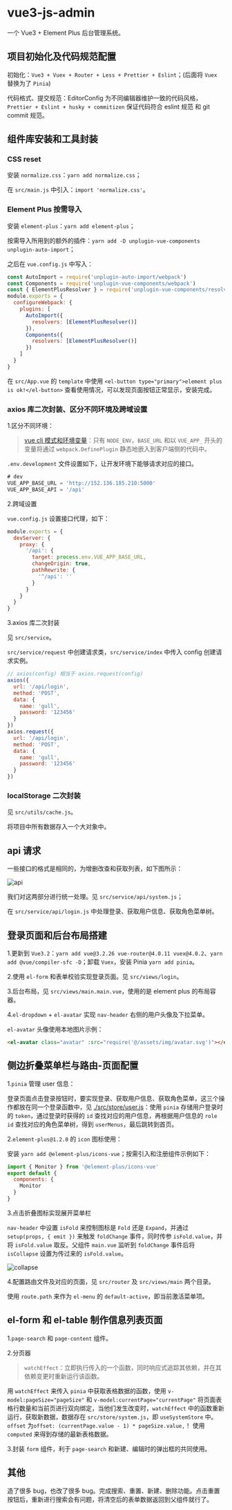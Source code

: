 # vue3-js-admin

一个 Vue3 + Element Plus 后台管理系统。

## 项目初始化及代码规范配置

初始化：`Vue3 + Vuex + Router + Less + Prettier + Eslint`；(后面将 `Vuex` 替换为了 `Pinia`)

代码格式、提交规范：EditorConfig 为不同编辑器维护一致的代码风格，`Prettier + Eslint + husky + commitizen` 保证代码符合 eslint 规范 和 git commit 规范。

## 组件库安装和工具封装

### CSS reset

安装 `normalize.css`：`yarn add normalize.css`；

在 `src/main.js` 中引入：`import 'normalize.css'`。

### Element Plus 按需导入

安装 `element-plus`：`yarn add element-plus`；

按需导入所用到的额外的插件：`yarn add -D unplugin-vue-components unplugin-auto-import`；

之后在 `vue.config.js` 中写入：

```js
const AutoImport = require('unplugin-auto-import/webpack')
const Components = require('unplugin-vue-components/webpack')
const { ElementPlusResolver } = require('unplugin-vue-components/resolvers')
module.exports = {
  configureWebpack: {
    plugins: [
      AutoImport({
        resolvers: [ElementPlusResolver()]
      }),
      Components({
        resolvers: [ElementPlusResolver()]
      })
    ]
  }
}
```

在 `src/App.vue` 的 `template` 中使用 `<el-button type="primary">element plus is ok!</el-button>` 查看使用情况，可以发现页面按钮正常显示，安装完成。

### axios 库二次封装、区分不同环境及跨域设置

1.区分不同环境：

> [vue cli 模式和环境变量](https://cli.vuejs.org/zh/guide/mode-and-env.html#%E6%A8%A1%E5%BC%8F)：只有 `NODE_ENV`，`BASE_URL` 和以 `VUE_APP_` 开头的变量将通过 `webpack.DefinePlugin` 静态地嵌入到客户端侧的代码中。

`.env.development` 文件设置如下，让开发环境下能够请求对应的接口。

```js
# dev
VUE_APP_BASE_URL = 'http://152.136.185.210:5000'
VUE_APP_BASE_API = '/api'
```

2.跨域设置

`vue.config.js` 设置接口代理，如下：

```js
module.exports = {
  devServer: {
    proxy: {
      '/api': {
        target: process.env.VUE_APP_BASE_URL,
        changeOrigin: true,
        pathRewrite: {
          '^/api': ''
        }
      }
    }
  }
}
```

3.axios 库二次封装

见 `src/service`。

`src/service/request` 中创建请求类，`src/service/index` 中传入 config 创建请求实例。

```js
// axios(config) 相当于 axios.request(config)
axios({
  url: '/api/login',
  method: 'POST',
  data: {
    name: 'gull',
    password: '123456'
  }
})
axios.request({
  url: '/api/login',
  method: 'POST',
  data: {
    name: 'gull',
    password: '123456'
  }
})
```

### localStorage 二次封装

见 `src/utils/cache.js`。

将项目中所有数据存入一个大对象中。

## api 请求

一些接口的格式是相同的，为增删改查和获取列表，如下图所示：

![api](images/2022-01-13-12-32-06.png)

我们对这两部分进行统一处理。见 `src/service/api/system.js`；

在 `src/service/api/login.js` 中处理登录、获取用户信息、获取角色菜单树。

## 登录页面和后台布局搭建

1.更新到 `Vue3.2`：`yarn add vue@3.2.26 vue-router@4.0.11 vuex@4.0.2`、`yarn add @vue/compiler-sfc -D`；卸载 `Vuex`，安装 Pinia `yarn add pinia`。

2.使用 `el-form` 和表单校验实现登录页面。见 `src/views/login`。

3.后台布局，见 `src/views/main.main.vue`，使用的是 element plus 的布局容器。

4.`el-dropdown` + `el-avatar` 实现 `nav-header` 右侧的用户头像及下拉菜单。

`el-avatar` 头像使用本地图片示例：

```html
<el-avatar class="avatar" :src="require('@/assets/img/avatar.svg')"></el-avatar>
```

## 侧边折叠菜单栏与路由-页面配置

1.`pinia` 管理 user 信息：

登录页面点击登录按钮时，要实现登录、获取用户信息、获取角色菜单，这三个操作都放在同一个登录函数中，见 [./src/store/user.js](./src/store/user.js)：使用 `pinia` 存储用户登录时的 `token`，通过登录时获得的 `id` 查找对应的用户信息，再根据用户信息的 `role id` 查找对应的角色菜单树，得到 `userMenus`，最后跳转到首页。

2.`element-plus@1.2.0` 的 `icon` 图标使用：

安装 `yarn add @element-plus/icons-vue`；按需引入和注册组件示例如下：

```js
import { Monitor } from '@element-plus/icons-vue'
export default {
  components: {
    Monitor
  }
}
```

3.点击折叠图标实现展开菜单栏

`nav-header` 中设置 `isFold` 来控制图标是 `Fold` 还是 `Expand`，并通过 `setup(props, { emit })` 来触发 `foldChange` 事件，同时传参 `isFold.value`，并将 `isFold.value` 取反。父组件 `main.vue` 监听到 `foldChange` 事件后将 `isCollapse` 设置为传过来的 `isFold.value`。

![collapse](images/2022-01-14-13-32-31.png)

4.配置路由文件及对应的页面，见 `src/router` 及 `src/views/main` 两个目录。

使用 `route.path` 来作为 `el-menu` 的 `default-active`，即当前激活菜单项。

## el-form 和 el-table 制作信息列表页面

1.`page-search` 和 `page-content` 组件。

2.分页器

> `watchEffect`：立即执行传入的一个函数，同时响应式追踪其依赖，并在其依赖变更时重新运行该函数。

用 `watchEffect` 来传入 `pinia` 中获取表格数据的函数，使用 `v-model:pageSize="pageSize"` 和 `v-model:currentPage="currentPage"` 将页面表格行数量和当前页进行双向绑定，当他们发生改变时，`watchEffect` 中的函数重新运行，获取新数据，数据存在 `src/store/system.js`，即 `useSystemStore` 中。
`offset` 为`offset: (currentPage.value - 1) * pageSize.value,`！
使用 `computed` 来得到存储的最新表格数据。

3.封装 `form` 组件，利于 `page-search` 和新建、编辑时的弹出框的共同使用。

## 其他

造了很多 bug，也改了很多 bug。完成搜索、重置、新建、删除功能。点击重置按钮后，重新进行搜索会有问题，将清空后的表单数据返回到父组件就行了。
